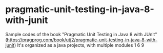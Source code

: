 # pragmatic-unit-testing-in-java-8-with-junit
  Sample codes of the book "Pragmatic Unit Testing in Java 8 with JUnit" (https://pragprog.com/book/utj2/pragmatic-unit-testing-in-java-8-with-junit)
  It's organized as a java projects, with multiple modules
    1
    6
    9
    
